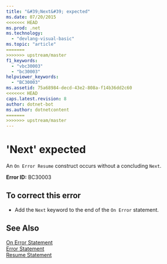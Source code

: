 ```yaml
---
title: "&#39;Next&#39; expected"
ms.date: 07/20/2015
<<<<<<< HEAD
ms.prod: .net
ms.technology: 
  - "devlang-visual-basic"
ms.topic: "article"
=======
>>>>>>> upstream/master
f1_keywords: 
  - "vbc30003"
  - "bc30003"
helpviewer_keywords: 
  - "BC30003"
ms.assetid: 75a68984-decd-43e2-808a-f14b36dd2c60
<<<<<<< HEAD
caps.latest.revision: 8
author: dotnet-bot
ms.author: dotnetcontent
=======
>>>>>>> upstream/master
---
```

# &#39;Next&#39; expected
An `On Error Resume` construct occurs without a concluding `Next`.  
  
 **Error ID:** BC30003  
  
## To correct this error  
  
-   Add the `Next` keyword to the end of the `On Error` statement.  
  
## See Also  
 [On Error Statement](../../visual-basic/language-reference/statements/on-error-statement.md)  
 [Error Statement](../../visual-basic/language-reference/statements/error-statement.md)  
 [Resume Statement](../../visual-basic/language-reference/statements/resume-statement.md)  

